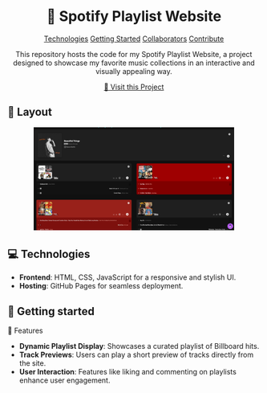 
<h1 align="center" style="font-weight: bold;">🎵 Spotify Playlist Website</h1>

<p align="center">
<a href="#tech">Technologies</a>
<a href="#started">Getting Started</a>
<a href="#colab">Collaborators</a>
<a href="#contribute">Contribute</a> 
</p>


<p align="center">This repository hosts the code for my Spotify Playlist Website, a project designed to showcase my favorite music collections in an interactive and visually appealing way.</p>


<p align="center">
<a href="https://github.com/ShaanCoding">📱 Visit this Project</a>
</p>

<h2 id="layout">🎨 Layout</h2>

<p align="center">

<img src="https://github.com/fira0l/Spotify/blob/main/image.png" alt="Random Image" width="400px">
</p>

<h2 id="technologies">💻 Technologies</h2>

- **Frontend**: HTML, CSS, JavaScript for a responsive and stylish UI.
- **Hosting**: GitHub Pages for seamless deployment.

<h2 id="started">🚀 Getting started</h2>

🌟 Features
- **Dynamic Playlist Display**: Showcases a curated playlist of Billboard hits.
- **Track Previews**: Users can play a short preview of tracks directly from the site.
- **User Interaction**: Features like liking and commenting on playlists enhance user engagement.
